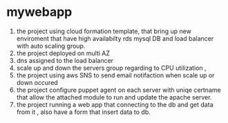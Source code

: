 # mywebapp

1. the project using cloud formation template, that bring up new enviroment that have high availabilty rds mysql DB and load balancer with auto scaling group.
2. the project  deployed on multi AZ 
3. dns assigned to the load balancer 
4. scale up and down the servers group regarding to CPU utilization ,
5. the project using aws SNS to send email notifaction when scale up or down occured
6. the project configure puppet agent on each server with uniqe certname  that allow the attached module to run and update the apache server. 
7. the project running  a web app that connecting to the db and get data from it , also have a form that insert data to db.

